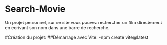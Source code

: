 # Search-Movie
Un projet personnel, sur se site vous pouvez rechercher un film directement en ecrivant son nom dans une barre de recherche.

#Création du projet:
##Démarrage avec Vite: 
-npm create vite@latest
